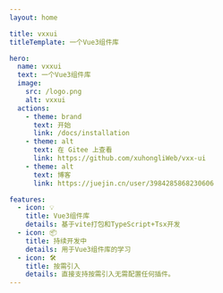 ```yaml
---
layout: home

title: vxxui
titleTemplate: 一个Vue3组件库

hero:
  name: vxxui
  text: 一个Vue3组件库
  image:
    src: /logo.png
    alt: vxxui
  actions:
    - theme: brand
      text: 开始
      link: /docs/installation
    - theme: alt
      text: 在 Gitee 上查看
      link: https://github.com/xuhongliWeb/vxx-ui
    - theme: alt
      text: 博客
      link: https://juejin.cn/user/3984285868230606

features:
  - icon: 💡
    title: Vue3组件库
    details: 基于vite打包和TypeScript+Tsx开发
  - icon: 📦
    title: 持续开发中
    details: 用于Vue3组件库的学习
  - icon: 🛠️
    title: 按需引入
    details: 直接支持按需引入无需配置任何插件。
---
```

